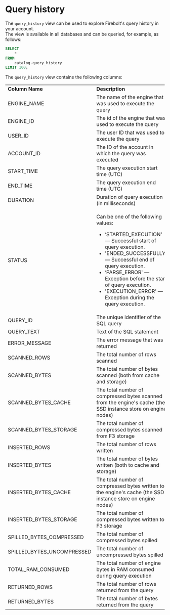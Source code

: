 # Query history

The `query_history` view can be used to explore Firebolt's query history in your account.\
The view is available in all databases and can be queried, for example, as follows:

```sql
SELECT 
    * 
FROM 
    catalog.query_history 
LIMIT 100;
```

The `query_history` view contains the following columns:

|                              |                                                                                                                                                                                                                                                                                                                                   |
| ---------------------------- | --------------------------------------------------------------------------------------------------------------------------------------------------------------------------------------------------------------------------------------------------------------------------------------------------------------------------------- |
| **Column Name**              | **Description**                                                                                                                                                                                                                                                                                                                   |
| ENGINE\_NAME                 | The name of the engine that was used to execute the query                                                                                                                                                                                                                                                                         |
| ENGINE\_ID                   | The id of the engine that was used to execute the query                                                                                                                                                                                                                                                                           |
| USER\_ID                     | The user ID that was used to execute the query                                                                                                                                                                                                                                                                                    |
| ACCOUNT\_ID                  | The ID of the account in which the query was executed                                                                                                                                                                                                                                                                             |
| START\_TIME                  | The query execution start time (UTC)                                                                                                                                                                                                                                                                                              |
| END\_TIME                    | The query execution end time (UTC)                                                                                                                                                                                                                                                                                                |
| DURATION                     | Duration of query execution (in milliseconds)                                                                                                                                                                                                                                                                                     |
| STATUS                       | <p>Can be one of the following values:</p><ul><li>‘STARTED_EXECUTION' — Successful start of query execution.</li><li>'ENDED_SUCCESSFULLY' — Successful end of query execution.</li><li>‘PARSE_ERROR' — Exception before the start of query execution.</li><li>'EXECUTION_ERROR' — Exception during the query execution.</li></ul> |
| QUERY\_ID                    | The unique identifier of the SQL query                                                                                                                                                                                                                                                                                            |
| QUERY\_TEXT                  | Text of the SQL statement                                                                                                                                                                                                                                                                                                         |
| ERROR\_MESSAGE               | The error message that was returned                                                                                                                                                                                                                                                                                               |
| SCANNED\_ROWS                | The total number of rows scanned                                                                                                                                                                                                                                                                                                  |
| SCANNED\_BYTES               | The total number of bytes scanned (both from cache and storage)                                                                                                                                                                                                                                                                   |
| SCANNED\_BYTES\_CACHE        | The total number of compressed bytes scanned from the engine's cache (the SSD instance store on engine nodes)                                                                                                                                                                                                                     |
| SCANNED\_BYTES\_STORAGE      | The total number of compressed bytes scanned from F3 storage                                                                                                                                                                                                                                                                      |
| INSERTED\_ROWS               | The total number of rows written                                                                                                                                                                                                                                                                                                  |
| INSERTED\_BYTES              | The total number of bytes written (both to cache and storage)                                                                                                                                                                                                                                                                     |
| INSERTED\_BYTES\_CACHE       | The total number of compressed bytes written to the engine's cache (the SSD instance store on engine nodes)                                                                                                                                                                                                                       |
| INSERTED\_BYTES\_STORAGE     | The total number of compressed bytes written to F3 storage                                                                                                                                                                                                                                                                        |
| SPILLED\_BYTES\_COMPRESSED   | The total number of compressed bytes spilled                                                                                                                                                                                                                                                                                      |
| SPILLED\_BYTES\_UNCOMPRESSED | The total number of uncompressed bytes spilled                                                                                                                                                                                                                                                                                    |
| TOTAL\_RAM\_CONSUMED         | The total number of engine bytes in RAM consumed during query execution                                                                                                                                                                                                                                                           |
| RETURNED\_ROWS               | The total number of rows returned from the query                                                                                                                                                                                                                                                                                  |
| RETURNED\_BYTES              | The total number of bytes returned from the query                                                                                                                                                                                                                                                                                 |
